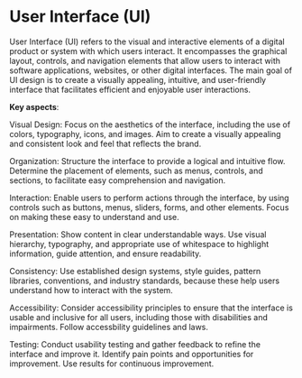 # User Interface (UI)

User Interface (UI) refers to the visual and interactive elements of a digital product or system with which users interact. It encompasses the graphical layout, controls, and navigation elements that allow users to interact with software applications, websites, or other digital interfaces. The main goal of UI design is to create a visually appealing, intuitive, and user-friendly interface that facilitates efficient and enjoyable user interactions.

**Key aspects**:

Visual Design: Focus on the aesthetics of the interface, including the use of colors, typography, icons, and images. Aim to create a visually appealing and consistent look and feel that reflects the brand.

Organization: Structure the interface to provide a logical and intuitive flow. Determine the placement of elements, such as menus, controls, and sections, to facilitate easy comprehension and navigation.

Interaction: Enable users to perform actions through the interface, by using controls such as buttons, menus, sliders, forms, and other elements. Focus on making these easy to understand and use.

Presentation: Show content in clear understandable ways. Use visual hierarchy, typography, and appropriate use of whitespace to highlight information, guide attention, and ensure readability.

Consistency: Use established design systems, style guides, pattern libraries, conventions, and industry standards, because these help users understand how to interact with the system.

Accessibility: Consider accessibility principles to ensure that the interface is usable and inclusive for all users, including those with disabilities and impairments. Follow accessbility guidelines and laws.

Testing: Conduct usability testing and gather feedback to refine the interface and improve it. Identify pain points and opportunities for improvement. Use results for continuous improvement.
